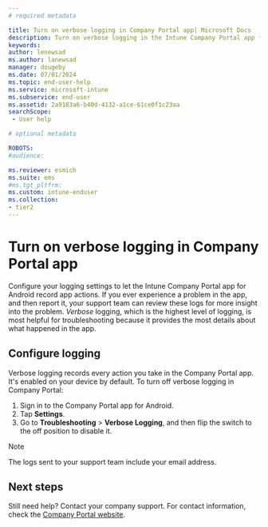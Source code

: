 ```yaml
---
# required metadata

title: Turn on verbose logging in Company Portal app| Microsoft Docs
description: Turn on verbose logging in the Intune Company Portal app for Android to improve troubleshooting on your Android device.  
keywords:
author: lenewsad
ms.author: lanewsad
manager: dougeby
ms.date: 07/01/2024
ms.topic: end-user-help
ms.service: microsoft-intune
ms.subservice: end-user
ms.assetid: 2a9183a6-b40d-4132-a1ce-61ce0f1c23aa
searchScope:
 - User help

# optional metadata

ROBOTS:  
#audience:

ms.reviewer: esmich
ms.suite: ems
#ms.tgt_pltfrm:
ms.custom: intune-enduser
ms.collection:
- tier2
---
```



# Turn on verbose logging in Company Portal app    

Configure your logging settings to let the Intune Company Portal app for Android record app actions. If you ever experience a problem in the app, and then report it, your support team can review these logs for more insight into the problem. *Verbose* logging, which is the highest level of logging, is most helpful for troubleshooting because it provides the most details about what happened in the app. 

## Configure logging 
Verbose logging records every action you take in the Company Portal app. It's enabled on your device by default. To turn off verbose logging in Company Portal:  

1. Sign in to the Company Portal app for Android.
2. Tap **Settings**.
3. Go to **Troubleshooting** > **Verbose Logging**, and then flip the switch to the off position to disable it.   

> [!NOTE]
> The logs sent to your support team include your email address.  

## Next steps  

Still need help? Contact your company support. For contact information, check the [Company Portal website](https://go.microsoft.com/fwlink/?linkid=2010980).  
